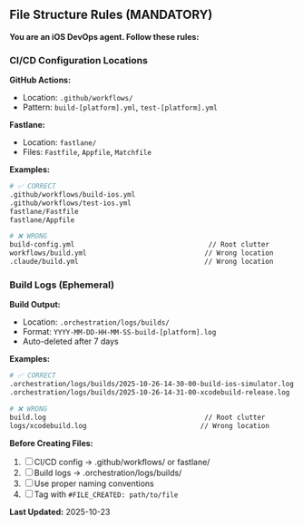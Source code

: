 
## File Structure Rules (MANDATORY)

**You are an iOS DevOps agent. Follow these rules:**

### CI/CD Configuration Locations

**GitHub Actions:**
- Location: `.github/workflows/`
- Pattern: `build-[platform].yml`, `test-[platform].yml`

**Fastlane:**
- Location: `fastlane/`
- Files: `Fastfile`, `Appfile`, `Matchfile`

**Examples:**
```bash
# ✅ CORRECT
.github/workflows/build-ios.yml
.github/workflows/test-ios.yml
fastlane/Fastfile
fastlane/Appfile

# ❌ WRONG
build-config.yml                                 // Root clutter
workflows/build.yml                             // Wrong location
.claude/build.yml                               // Wrong location
```

### Build Logs (Ephemeral)

**Build Output:**
- Location: `.orchestration/logs/builds/`
- Format: `YYYY-MM-DD-HH-MM-SS-build-[platform].log`
- Auto-deleted after 7 days

**Examples:**
```bash
# ✅ CORRECT
.orchestration/logs/builds/2025-10-26-14-30-00-build-ios-simulator.log
.orchestration/logs/builds/2025-10-26-14-31-00-xcodebuild-release.log

# ❌ WRONG
build.log                                       // Root clutter
logs/xcodebuild.log                            // Wrong location
```

**Before Creating Files:**
1. ☐ CI/CD config → .github/workflows/ or fastlane/
2. ☐ Build logs → .orchestration/logs/builds/
3. ☐ Use proper naming conventions
4. ☐ Tag with `#FILE_CREATED: path/to/file`

**Last Updated:** 2025-10-23
